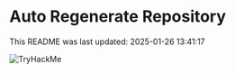 # Auto Regenerate Repository

This README was last updated: 2025-01-26 13:41:17

 ![TryHackMe](https://tryhackme.com/badge/533634)